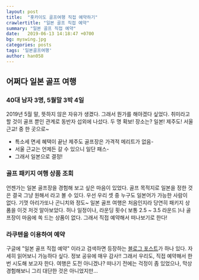 ```yaml
---
layout: post
title:  "홋카이도 골프여행 직접 예약하기"
crawlertitle: "일본 골프 직접 예약"
summary: "일본 골프 직접 예약"
date:   2019-06-13 14:18:47 +0700
bg: myswing.jpg
categories: posts
tags: '일본골프여행'
author: han058
---
```

## 어쩌다 일본 골프 여행
### 40대 남자 3명, 5월말 3박 4일
2019년 5월 말, 뜻하지 않은 자유가 생겼다.
그래서 뭔가를 해야겠다 싶었다.
취미라고 할 것이 골프 뿐인 관계로 동반자 섭외에 나섰다.
두 명 확보!
장소는? 일본! 제주도! 서울 근교! 중 한 곳으로~
* 특소세 면세 혜택이 끝난 제주도 골프장은 가격적 메리트가 없음-
* 서울 근교는 언제든 갈 수 있으니 일단 패스-
* 그래서 일본으로 결정!

### 골프 패키지 여행 상품 조회
언젠가는 일본 골프장을 경험해 보고 싶은 마음이 있었다.
골프 목적지로 일본을 정한 것은 결국 그냥 원해서 라고 볼 수 있다.
우선 우리 셋 중 누구도 일본어가 가능한 사람이 없다.
기껏 아리가또나 곤니치와 정도~
일본 골프 여행은 처음인지라 당연히 패키지 상품을 이것 저것 알아보았다.
허나 일정이나, 라운딩 횟수( 보통 2.5 ~ 3.5 라운드 )나 골프장이 마음에 쏙 드는 상품이 없다.
그래서 직접 예약해서 떠나보기로 한다!

### 라쿠텐을 이용하여 예약
구글에 "일본 골프 직접 예약" 이라고 검색하면 등장하는 [블로그 포스트](http://blog.naver.com/explorerlte/221387198624)가 하나 있다.
자세히 읽어보니 가능하다 싶다. 정보 공유에 매우 감사!!
그래서 우리도, 직접 예약해서 한 번 시도해 보고자 한다.
여행은 도전 아니겠나? 떠나기 전에는 걱정이 좀 있었으나, 막상 경험해보니 그리 대단한 것은 아니었지만...

